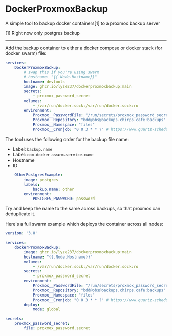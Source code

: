 # DockerProxmoxBackup
A simple tool to backup docker containers[1] to a proxmox backup server

[1] Right now only postgres backup

---

Add the backup container to either a docker compose or docker stack (for docker swarm) file:

```yml
services:
    DockerProxmoxBackup:
        # swap this if you're using swarm
        # hostname: "{{.Node.Hostname}}"
        hostname: devtools
        image: ghcr.io/lyze237/dockerproxmoxbackup:main
        secrets:
            - proxmox_password_secret
        volumes:
            - /var/run/docker.sock:/var/run/docker.sock:ro
        environment:
            Proxmox__PasswordFile: "/run/secrets/proxmox_password_secret"
            Proxmox__Repository: "bdd@pbs@backups.chirps.cafe:backups"
            Proxmox__Namespace: "files"
            Proxmox__Cronjob: "0 0 3 * * ?" # https://www.quartz-scheduler.net/documentation/quartz-3.x/tutorial/crontrigger.html
```

The tool uses the following order for the backup file name:
* Label: `backup.name`
* Label: `com.docker.swarm.service.name`
* Hostname
* ID

```yml
    OtherPostgresExample:
        image: postgres
        labels:
            backup.name: other
        environment:
            POSTGRES_PASSWORD: password
```

Try and keep the name to the same across backups, so that proxmox can deduplicate it.

Here's a full swarm example which deploys the container across all nodes:

```yml
version: '3.8'

services:
    dockerProxmoxBackup:
        image: ghcr.io/lyze237/dockerproxmoxbackup:main
        hostname: "{{.Node.Hostname}}"
        volumes:
            - /var/run/docker.sock:/var/run/docker.sock:ro
        secrets:
            - proxmox_password_secret
        environment:
            Proxmox__PasswordFile: "/run/secrets/proxmox_password_secret"
            Proxmox__Repository: "bdd@pbs@backups.chirps.cafe:backups"
            Proxmox__Namespace: "files"
            Proxmox__Cronjob: "0 0 3 * * ?" # https://www.quartz-scheduler.net/documentation/quartz-3.x/tutorial/crontrigger.html
        deploy:
            mode: global

secrets:
    proxmox_password_secret:
        file: proxmox_password.secret
```